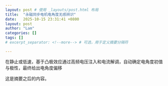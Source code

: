 ```yaml
---
layout: post # 使用 _layouts/post.html 布局
title:  "永磁同步电机电角度无感辨识"
date:   2025-10-15 23:31:41 +0800
layout: post
author: "Lam"
categories: []
tags: []
# excerpt_separator: <!--more--> # 可选，用于定义摘要分隔符

---
```

在静止或低速，基于凸极效应通过高频电压注入和电流解调，自动确定电角度初值与极性，最终给出电角度偏移

<!--more-->

这是摘要之后的内容。


